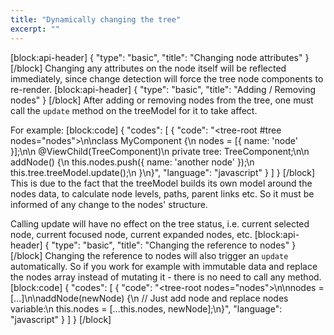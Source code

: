 ```yaml
---
title: "Dynamically changing the tree"
excerpt: ""
---
```

[block:api-header]
{
  "type": "basic",
  "title": "Changing node attributes"
}
[/block]
Changing any attributes on the node itself will be reflected immediately, since change detection will force the tree node components to re-render.
[block:api-header]
{
  "type": "basic",
  "title": "Adding / Removing nodes"
}
[/block]
After adding or removing nodes from the tree, one must call the `update` method on the treeModel for it to take affect.

For example:
[block:code]
{
  "codes": [
    {
      "code": "<tree-root #tree nodes=\"nodes\"></tree-root>\n\nclass MyComponent {\n  nodes = [{ name: 'node' }];\n\n  @ViewChild(TreeComponent)\n  private tree: TreeComponent;\n\n  addNode() {\n    this.nodes.push({ name: 'another node' });\n    this.tree.treeModel.update();\n  }\n}",
      "language": "javascript"
    }
  ]
}
[/block]
This is due to the fact that the treeModel builds its own model around the nodes data, to calculate node levels, paths, parent links etc. So it must be informed of any change to the nodes' structure.

Calling update will have no effect on the tree status, i.e. current selected node, current focused node, current expanded nodes, etc.
[block:api-header]
{
  "type": "basic",
  "title": "Changing the reference to nodes"
}
[/block]
Changing the reference to nodes will also trigger an `update` automatically. So if you work for example with immutable data and replace the nodes array instead of mutating it - there is no need to call any method.
[block:code]
{
  "codes": [
    {
      "code": "<tree-root nodes=\"nodes\"></tree-root>\n\nnodes = [...]\n\naddNode(newNode) {\n  // Just add node and replace nodes variable:\n  this.nodes = [...this.nodes, newNode];\n}",
      "language": "javascript"
    }
  ]
}
[/block]